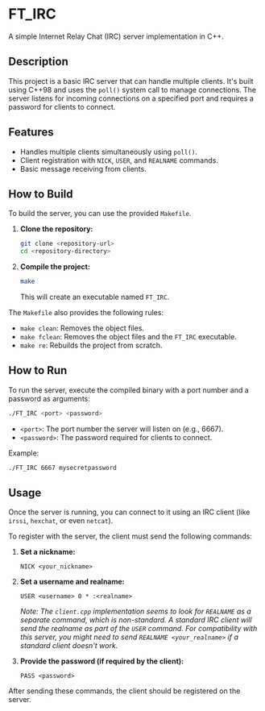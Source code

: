 # FT_IRC

A simple Internet Relay Chat (IRC) server implementation in C++.

## Description

This project is a basic IRC server that can handle multiple clients. It's built using C++98 and uses the `poll()` system call to manage connections. The server listens for incoming connections on a specified port and requires a password for clients to connect.

## Features

*   Handles multiple clients simultaneously using `poll()`.
*   Client registration with `NICK`, `USER`, and `REALNAME` commands.
*   Basic message receiving from clients.

## How to Build

To build the server, you can use the provided `Makefile`.

1.  **Clone the repository:**
    ```bash
    git clone <repository-url>
    cd <repository-directory>
    ```

2.  **Compile the project:**
    ```bash
    make
    ```
    This will create an executable named `FT_IRC`.

The `Makefile` also provides the following rules:
*   `make clean`: Removes the object files.
*   `make fclean`: Removes the object files and the `FT_IRC` executable.
*   `make re`: Rebuilds the project from scratch.

## How to Run

To run the server, execute the compiled binary with a port number and a password as arguments:

```bash
./FT_IRC <port> <password>
```

*   `<port>`: The port number the server will listen on (e.g., 6667).
*   `<password>`: The password required for clients to connect.

Example:
```bash
./FT_IRC 6667 mysecretpassword
```

## Usage

Once the server is running, you can connect to it using an IRC client (like `irssi`, `hexchat`, or even `netcat`).

To register with the server, the client must send the following commands:

1.  **Set a nickname:**
    ```
    NICK <your_nickname>
    ```

2.  **Set a username and realname:**
    ```
    USER <username> 0 * :<realname>
    ```
    *Note: The `client.cpp` implementation seems to look for `REALNAME` as a separate command, which is non-standard. A standard IRC client will send the realname as part of the `USER` command. For compatibility with this server, you might need to send `REALNAME <your_realname>` if a standard client doesn't work.*

3.  **Provide the password (if required by the client):**
    ```
    PASS <password>
    ```

After sending these commands, the client should be registered on the server.
